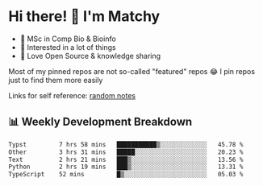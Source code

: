 # Hi there! 👋 I'm Matchy

- 🧬 MSc in Comp Bio & Bioinfo
- 🎈 Interested in a lot of things
- 💜 Love Open Source & knowledge sharing

Most of my pinned repos are not so-called "featured" repos 😂 I pin repos just to find them more easily

Links for self reference: [random notes](https://matchy233.github.io/random-notes)

## 📊 Weekly Development Breakdown

<!--START_SECTION:waka-->

```txt
Typst         7 hrs 58 mins   ███████████▒░░░░░░░░░░░░░   45.78 %
Other         3 hrs 31 mins   █████░░░░░░░░░░░░░░░░░░░░   20.23 %
Text          2 hrs 21 mins   ███▒░░░░░░░░░░░░░░░░░░░░░   13.56 %
Python        2 hrs 19 mins   ███▒░░░░░░░░░░░░░░░░░░░░░   13.31 %
TypeScript    52 mins         █▒░░░░░░░░░░░░░░░░░░░░░░░   05.03 %
```

<!--END_SECTION:waka-->

